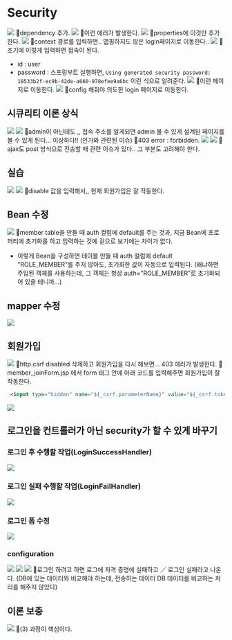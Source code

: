 # Security
![](../image/Pasted%20image%2020240425171208.png)
📌dependency 추가.
![](../image/Pasted%20image%2020240425171402.png)
📌이런 에러가 발생한다.
![](../image/Pasted%20image%2020240425171436.png)
📌properties에 이것만 추가한다.
![](../image/Pasted%20image%2020240425171634.png)
📌context 경로를 입력하면.. 맵핑하지도 않은 login페이지로 이동한다..
![](../image/Pasted%20image%2020240425171913.png)
📌초기에 이렇게 입력하면 접속이 된다.
- id : user 
- password : 스프링부트 실행하면, `Using generated security password: 18533b2f-ec9b-42de-a660-978efee9a6bc` 이런 식으로 알려준다. 
![](../image/Pasted%20image%2020240425171944.png)
📌이런 페이지로 이동한다.
![](../image/Pasted%20image%2020240425171958.png)
📌config 해줘야 의도한 login 페이지로 이동한다.


## 시큐리티 이론 상식
![](../image/Pasted%20image%2020240425172526.png)
![](../image/Pasted%20image%2020240425172858.png)
📌admin이 아닌데도 ,, 접속 주소를 알게되면 admin 볼 수 있게 설계된 페이지를 볼 수 있게 된다... 이상하다!! (인가와 관련된 이슈)
📌403 error : forbidden.
![](../image/Pasted%20image%2020240425173559.png)
![](../image/Pasted%20image%2020240425174210.png)
📌ajax도 post 방식으로 전송할 때 관련 이슈가 있다.. 그 부분도 고려해야 한다.



## 실습
![](../image/Pasted%20image%2020240426092620.png)
![](../image/Pasted%20image%2020240426093248.png)
📌disable 값을 입력해서,, 현재 회원가입은 잘 작동한다.



## Bean 수정
![](../image/Pasted%20image%2020240426093401.png)
📌member table을 만들 때 auth 컬럼에 default를 주는 것과, 지금 Bean에 프로퍼티에 초기화를 하고 입력하는 것에 겉으로 보기에는 차이가 없다.
- 이렇게 Bean을 구성하면 테이블 만들 때 auth 컬럼에 default "ROLE_MEMBER"를 주지 않아도, 초기화한 값이 자동으로 입력된다. (왜냐하면 주입된 객체를 사용하는데, 그 객체는 항상 auth="ROLE_MEMBER"로 초기화되어 있을 테니까...)


## mapper 수정
![](../image/Pasted%20image%2020240426093700.png)



## 회원가입
![](../image/Pasted%20image%2020240426101505.png)
📌http.csrf disabled 삭제하고 회원가입을 다시 해보면... 403 에러가 발생한다.
📌member_joinForm.jsp 에서 form 태그 안에 아래 코드를 입력해주면 회원가입이 잘 작동한다.
```HTML
 <input type="hidden" name="${_csrf.parameterName}" value="${_csrf.token}">
```
![](../image/Pasted%20image%2020240426101702.png)



## 로그인을 컨트롤러가 아닌 security가 할 수 있게 바꾸기
### 로그인 후 수행할 작업(LoginSuccessHandler)
![](../image/Pasted%20image%2020240426103701.png)


### 로그인 실패 수행할 작업(LoginFailHandler)
![](../image/Pasted%20image%2020240426104354.png)



### 로그인 폼 수정
![](../image/Pasted%20image%2020240426110151.png)



### configuration
![](../image/Pasted%20image%2020240426110745.png)
![](../image/Pasted%20image%2020240426111553.png)
![](../image/Pasted%20image%2020240426112326.png)
📌로그인 하려고 하면 로그에 자격 증명에 실패하고 ／ 로그인 실패라고 나온다. (DB에 있는 데이터와 비교해야 하는데, 전송하는 데이터 DB 데이터를 비교하는 처리를 해주지 않았다)


## 이론 보충
![](../image/Pasted%20image%2020240426113357.png)
📌(3) 과정이 핵심이다.
